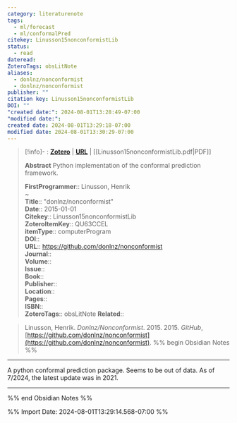 ```yaml
---
category: literaturenote
tags:
  - ml/forecast
  - ml/conformalPred
citekey: Linusson15nonconformistLib
status:
  - read
dateread: 
ZoteroTags: obsLitNote
aliases:
  - donlnz/nonconformist
  - donlnz/nonconformist
publisher: ""
citation key: Linusson15nonconformistLib
DOI: ""
"created date:": 2024-08-01T13:28:49-07:00
"modified date:": 
created date: 2024-08-01T13:29:18-07:00
modified date: 2024-08-01T13:30:29-07:00
---
```


> [!info]- : [**Zotero**](zotero://select/library/items/QU63CCEL)   | [**URL**](https://github.com/donlnz/nonconformist) | [[Linusson15nonconformistLib.pdf|PDF]]
>
> 
> **Abstract**
> Python implementation of the conformal prediction framework.
> 
> 
> **FirstProgrammer**:: Linusson, Henrik  
~    
> **Title**:: "donlnz/nonconformist"  
> **Date**:: 2015-01-01  
> **Citekey**:: Linusson15nonconformistLib  
> **ZoteroItemKey**:: QU63CCEL  
> **itemType**:: computerProgram  
> **DOI**::   
> **URL**:: https://github.com/donlnz/nonconformist  
> **Journal**::   
> **Volume**::   
> **Issue**::   
> **Book**::   
> **Publisher**::   
> **Location**::    
> **Pages**::   
> **ISBN**::   
> **ZoteroTags**:: obsLitNote
> **Related**:: 

> Linusson, Henrik. _Donlnz/Nonconformist_. 2015. 2015. _GitHub_, [https://github.com/donlnz/nonconformist](https://github.com/donlnz/nonconformist).
%% begin Obsidian Notes %%
___
A python conformal prediction package.  Seems to be out of data.  As of 7/2024, the latest update was in 2021.  
___
%% end Obsidian Notes %%



%% Import Date: 2024-08-01T13:29:14.568-07:00 %%
